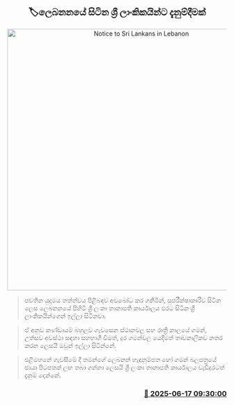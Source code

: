 <p align='center'><b><h2 align='center' title='Notice to Sri Lankans in Lebanon'>🏷ලෙබනනයේ සිටින ශ්‍රී ලාංකිකයින්ට දැනුම්දීමක්</h2></b></p>
<p align='center'><img src='https://helakuru.sgp1.cdn.digitaloceanspaces.com/esana/images/lib/lebanon-flag.jpg' width='600' alt='Notice to Sri Lankans in Lebanon'></p>

> පවතින යුදමය තත්ත්වය පිළිබඳව අවබෝධ කර ගනිමින්, සුපරීක්ෂාකාරීව සිටින ලෙස ලෙබනනයේ පිහිටි ශ්‍රී ලංකා තානාපති කාර්යාලය එරට සිටින ශ්‍රී ලාංකිකයින්ගෙන් ඉල්ලා සිටිනවා.

> ඒ අනුව කණ්ඩායම් බහුලව ගැවසෙන ස්ථානවල සහ රාත්‍රී කාලයේ ගමන්, උත්සව අවස්ථා සඳහා සහභාගී වීමත්, දුර ගමන්වල යෙදීමත් තාවකාලිකව නතර කරන ලෙසයි ඔවුන් ඉල්ලා සිටින්නේ.

> එළිමහනේ ගැවසීමේ දී තමන්ගේ ලෙබනන් හැඳුනුම්පත හෝ ගමන් බලපත්‍රයේ ඡායා පිටපතක් ලඟ තබා ගන්නා ලෙසයි ශ්‍රී ලංකා තානාපති කාර්යාලය වැඩිදුරටත් දැනුම් දෙන්නේ.



<h3 align='right'><a href='https://www.helakuru.lk/esana/p/111072/'>📅 2025-06-17 09:30:00</a></h3>
